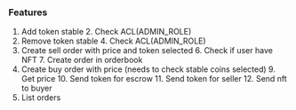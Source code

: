 ### Features

1. Add token stable
	2. Check ACL(ADMIN_ROLE)
3. Remove token stable
	4. Check ACL(ADMIN_ROLE)
5. Create sell order with price and token selected
	6. Check if user have NFT
	7. Create order in orderbook
8. Create buy order with price (needs to check stable coins selected)
	9. Get price
	10. Send token for escrow
	11. Send token for seller
	12. Send nft to buyer
13. List orders